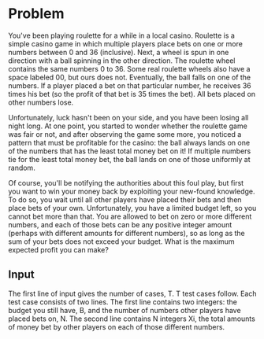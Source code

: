 # Problem

You've been playing roulette for a while in a local casino. Roulette is a simple casino game in which multiple players place bets on one or more numbers between 0 and 36 (inclusive). Next, a wheel is spun in one direction with a ball spinning in the other direction. The roulette wheel contains the same numbers 0 to 36. Some real roulette wheels also have a space labeled 00, but ours does not. Eventually, the ball falls on one of the numbers. If a player placed a bet on that particular number, he receives 36 times his bet (so the profit of that bet is 35 times the bet). All bets placed on other numbers lose.

Unfortunately, luck hasn't been on your side, and you have been losing all night long. At one point, you started to wonder whether the roulette game was fair or not, and after observing the game some more, you noticed a pattern that must be profitable for the casino: the ball always lands on one of the numbers that has the least total money bet on it! If multiple numbers tie for the least total money bet, the ball lands on one of those uniformly at random.

Of course, you'll be notifying the authorities about this foul play, but first you want to win your money back by exploiting your new-found knowledge. To do so, you wait until all other players have placed their bets and then place bets of your own. Unfortunately, you have a limited budget left, so you cannot bet more than that. You are allowed to bet on zero or more different numbers, and each of those bets can be any positive integer amount (perhaps with different amounts for different numbers), so as long as the sum of your bets does not exceed your budget. What is the maximum expected profit you can make?

## Input

The first line of input gives the number of cases, T. T test cases follow. Each test case consists of two lines. The first line contains two integers: the budget you still have, B, and the number of numbers other players have placed bets on, N. The second line contains N integers Xi, the total amounts of money bet by other players on each of those different numbers.
